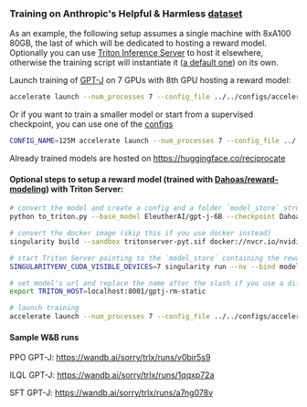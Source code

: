 ### Training on Anthropic's Helpful & Harmless [dataset](https://github.com/anthropics/hh-rlhf)

As an example, the following setup assumes a single machine with 8xA100 80GB, the last of which will be dedicated to hosting a reward model. Optionally you can use [Triton Inference Server](https://github.com/triton-inference-server) to host it elsewhere, otherwise the training script will instantiate it ([a default one](https://huggingface.co/Dahoas/gptj-rm-static)) on its own.

Launch training of [GPT-J](https://huggingface.co/EleutherAI/gpt-j-6B) on 7 GPUs with 8th GPU hosting a reward model:

```sh
accelerate launch --num_processes 7 --config_file ../../configs/accelerate/zero2-bf16.yaml ppo_hh.py
```

Or if you want to train a smaller model or start from a supervised checkpoint, you can use one of the [configs](./configs)

```sh
CONFIG_NAME=125M accelerate launch --num_processes 7 --config_file ../../configs/accelerate/zero2-bf16.yaml ppo_hh.py
```

Already trained models are hosted on https://huggingface.co/reciprocate

#### Optional steps to setup a reward model (trained with [Dahoas/reward-modeling](https://github.com/Dahoas/reward-modeling)) with Triton Server:

```sh
# convert the model and create a config and a folder `model_store` structured for Triton
python to_triton.py --base_model EleutherAI/gpt-j-6B --checkpoint Dahoas/gptj-rm-static --revision 676bfd4d

# convert the docker image (skip this if you use docker instead)
singularity build --sandbox tritonserver-pyt.sif docker://nvcr.io/nvidia/tritonserver:22.08-pyt-python-py3
```

```sh
# start Triton Server pointing to the `model_store` containing the reward model
SINGULARITYENV_CUDA_VISIBLE_DEVICES=7 singularity run --nv --bind model_store:/model_store tritonserver-pyt.sif tritonserver --model-repository=/model_store &

# set model's url and replace the name after the slash if you use a different checkpoint
export TRITON_HOST=localhost:8001/gptj-rm-static

# launch training
accelerate launch --num_processes 7 --config_file ../../configs/accelerate/zero2-bf16.yaml ppo_hh.py
```

#### Sample W&B runs

PPO GPT-J: https://wandb.ai/sorry/trlx/runs/v0bir5s9

ILQL GPT-J: https://wandb.ai/sorry/trlx/runs/1qqxp72a

SFT GPT-J: https://wandb.ai/sorry/trlx/runs/a7ng078v
